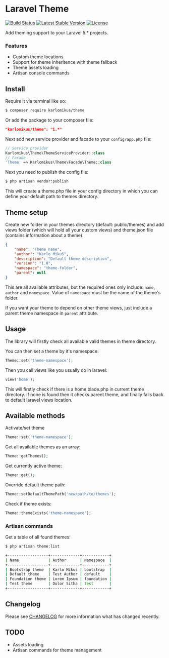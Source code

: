 # Laravel Theme

[![Build Status](https://travis-ci.org/karlomikus/theme.svg?branch=master)](https://travis-ci.org/karlomikus/theme)
[![Latest Stable Version](https://poser.pugx.org/karlomikus/theme/v/stable)](https://packagist.org/packages/karlomikus/theme)
[![License](https://poser.pugx.org/karlomikus/theme/license)](https://packagist.org/packages/karlomikus/theme)

Add theming support to your Laravel 5.* projects.

### Features

- Custom theme locations
- Support for theme inheritence with theme fallback
- Theme assets loading
- Artisan console commands

## Install

Require it via terminal like so:
``` bash
$ composer require karlomikus/theme
```

Or add the package to your composer file:

``` json
"karlomikus/theme": "1.*"
```

Next add new service provider and facade to your `config/app.php` file:

``` php
// Service provider
Karlomikus\Theme\ThemeServiceProvider::class
// Facade
'Theme' => Karlomikus\Theme\Facade\Theme::class
```

Next you need to publish the config file:

``` bash
$ php artisan vendor:publish
```

This will create a theme.php file in your config directory in which you can define your default path to themes directory.

## Theme setup

Create new folder in your themes directory (default: public/themes) and add views folder (which will hold all your custom views)
and theme.json file (contains information about a theme).

``` json
{
    "name": "Theme name",
    "author": "Karlo Mikuš",
    "description": "Default theme description",
    "version": "1.0",
    "namespace": "theme-folder",
    "parent": null
}
```

This are all available attributes, but the required ones only include: `name`, `author` and `namespace`.
Value of `namespace` must be the name of the theme's folder.

If you want your theme to depend on other theme views, just include a parent theme namespace in `parent` attribute.

## Usage

The library will firstly check all available valid themes in theme directory.

You can then set a theme by it's namespace:

``` php
Theme::set('theme-namespace');
```

Then you call views like you usually do in laravel:

``` php
view('home');
```

This will firstly check if there is a home.blade.php in current theme directory.
If none is found then it checks parent theme, and finally falls back to default laravel views location.

## Available methods

Activate/set theme
``` php
Theme::set('theme-namespace');
```

Get all available themes as an array:
``` php
Theme::getThemes();
```

Get currently active theme:
``` php
Theme::get();
```

Override default theme path:
``` php
Theme::setDefaultThemePath('new/path/to/themes');
```

Check if theme exists:
``` php
Theme::themeExists('theme-namespace');
```

### Artisan commands

Get a table of all found themes:
``` bash
$ php artisan theme:list

+------------------+-------------+------------+
| Name             | Author      | Namespace  |
+------------------+-------------+------------+
| Bootstrap theme  | Karlo Mikus | bootstrap  |
| Default theme    | Test Author | default    |
| Foundation theme | Lorem Ipsum | foundation |
| Test theme       | Dolor Sitha | test       |
+------------------+-------------+------------+
```

## Changelog

Please see [CHANGELOG](CHANGELOG.md) for more information what has changed recently.

## TODO

- Assets loading
- Artisan commands for theme management

